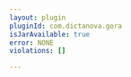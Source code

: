 ```yaml
---
layout: plugin
pluginId: com.dictanova.gora
isJarAvailable: true
error: NONE
violations: []

---
```

